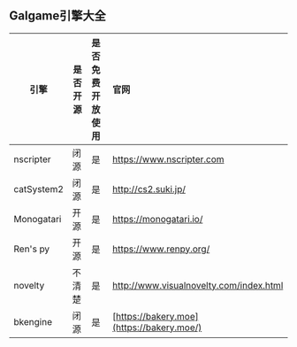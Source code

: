 ## Galgame引擎大全


| 引擎       | 是否开源 | 是否免费开放使用 | 官网                                      |
| ------------ | ---------- | :----------------- | :------------------------------------------ |
| nscripter  | 闭源     | 是               | https://www.nscripter.com                 |
| catSystem2 | 闭源     | 是               | http://cs2.suki.jp/                       |
| Monogatari | 开源     | 是               | https://monogatari.io/                    |
| Ren's py   | 开源     | 是               | https://www.renpy.org/                    |
| novelty    | 不清楚   | 是               | http://www.visualnovelty.com/index.html   |
| bkengine   | 闭源     | 是               | [https://bakery.moe](https://bakery.moe/) |
